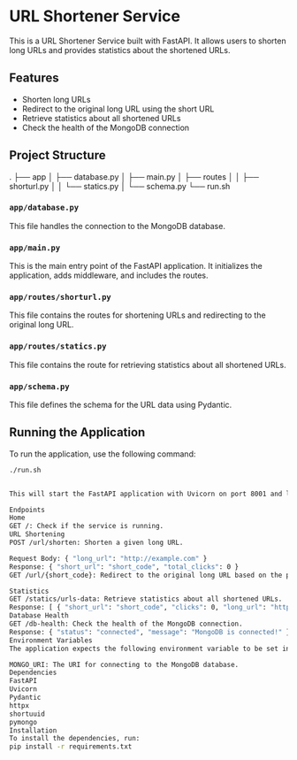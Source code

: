 # URL Shortener Service

This is a URL Shortener Service built with FastAPI. It allows users to shorten long URLs and provides statistics about the shortened URLs.

## Features

- Shorten long URLs
- Redirect to the original long URL using the short URL
- Retrieve statistics about all shortened URLs
- Check the health of the MongoDB connection

## Project Structure

. ├── app │ ├── database.py │ ├── main.py │ ├── routes │ │ ├── shorturl.py │ │ └── statics.py │ └── schema.py └── run.sh

### `app/database.py`

This file handles the connection to the MongoDB database.

### `app/main.py`

This is the main entry point of the FastAPI application. It initializes the application, adds middleware, and includes the routes.

### `app/routes/shorturl.py`

This file contains the routes for shortening URLs and redirecting to the original long URL.

### `app/routes/statics.py`

This file contains the route for retrieving statistics about all shortened URLs.

### `app/schema.py`

This file defines the schema for the URL data using Pydantic.

## Running the Application

To run the application, use the following command:

```bash
./run.sh


This will start the FastAPI application with Uvicorn on port 8001 and load environment variables from local.env.

Endpoints
Home
GET /: Check if the service is running.
URL Shortening
POST /url/shorten: Shorten a given long URL.

Request Body: { "long_url": "http://example.com" }
Response: { "short_url": "short_code", "total_clicks": 0 }
GET /url/{short_code}: Redirect to the original long URL based on the provided short code.

Statistics
GET /statics/urls-data: Retrieve statistics about all shortened URLs.
Response: [ { "short_url": "short_code", "clicks": 0, "long_url": "http://example.com" }, ... ]
Database Health
GET /db-health: Check the health of the MongoDB connection.
Response: { "status": "connected", "message": "MongoDB is connected!" } or { "status": "error", "message": "error_message" }
Environment Variables
The application expects the following environment variable to be set in local.env:

MONGO_URI: The URI for connecting to the MongoDB database.
Dependencies
FastAPI
Uvicorn
Pydantic
httpx
shortuuid
pymongo
Installation
To install the dependencies, run:
pip install -r requirements.txt


